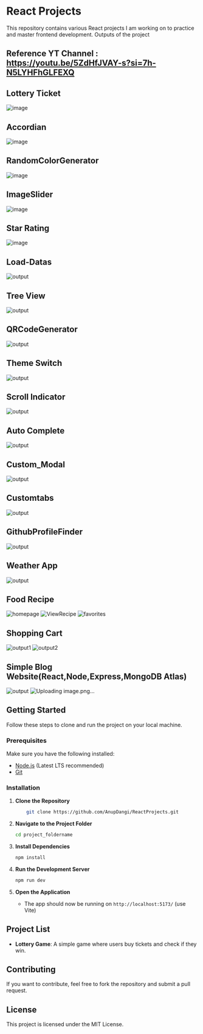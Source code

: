 # React Projects

This repository contains various React projects I am working on to practice and master frontend development.
Outputs of the project

## Reference YT Channel : https://youtu.be/5ZdHfJVAY-s?si=7h-N5LYHFhGLFEXQ
## Lottery Ticket
![image](https://github.com/user-attachments/assets/30e1cffd-44a3-47fb-85a7-d9a49810d907)

## Accordian 
![image](https://github.com/user-attachments/assets/dd77b547-7ef2-4dbb-beb1-c59ba96fe96f)

## RandomColorGenerator
![image](https://github.com/user-attachments/assets/98b5635b-b250-4d64-9753-ecbff5b505a5)

## ImageSlider
![image](https://github.com/user-attachments/assets/b2ba722b-fade-4a04-97f4-ac93a0f3c8c7)

## Star Rating
![image](https://github.com/user-attachments/assets/4a5aca07-1247-4be2-9f1c-86afb2295771)

## Load-Datas
![output](https://github.com/user-attachments/assets/ffaba1d2-b260-4aab-97ae-f4a4f925ea76)

## Tree View
![output](https://github.com/user-attachments/assets/7bd9cc50-1a6c-44ae-a83f-1fe446d41ba7)

## QRCodeGenerator
![output](https://github.com/user-attachments/assets/7816fdfe-c2cc-453a-a61d-ea6e0cde1433)

## Theme Switch
![output](https://github.com/user-attachments/assets/d293e06d-884d-4d88-b79b-41ed58d1f6ab)

## Scroll Indicator
![output](https://github.com/user-attachments/assets/b9386e28-cc18-414b-8fb2-01fd2a74df34)

## Auto Complete
![output](https://github.com/user-attachments/assets/37b8cc1d-53b7-4499-b402-d86e94a61802)

## Custom_Modal
![output](https://github.com/user-attachments/assets/d1669090-d660-4c25-a763-093b4d887ec9)

## Customtabs
![output](https://github.com/user-attachments/assets/f1a465aa-98b4-4ca8-bb6d-125bfa0e08e4)


## GithubProfileFinder
![output](https://github.com/user-attachments/assets/cb0b1f6f-be58-4112-bab5-9b4cbc8109e9)


## Weather App
![output](https://github.com/user-attachments/assets/c5b187fe-e76d-4dde-9463-7482d5e9f393)

## Food Recipe
![homepage](https://github.com/user-attachments/assets/14fd93a5-b729-40b8-a73e-1a326599bf64)
![ViewRecipe](https://github.com/user-attachments/assets/dc8313db-0586-498c-b2f6-a31f50e0159d)
![favorites](https://github.com/user-attachments/assets/7dbcafc2-6527-4724-bbcc-2c7ad25ada0f)

## Shopping Cart
![output1](https://github.com/user-attachments/assets/a212f919-bfef-4bb1-98cd-2d2ceb507062)
![output2](https://github.com/user-attachments/assets/fdf18ae8-5af2-497f-91c7-93f0ea1e4cc2)

## Simple Blog Website(React,Node,Express,MongoDB Atlas)
![output](https://github.com/user-attachments/assets/62c85df9-3c6d-4fcb-ab2e-04a2fbc087dd)
![Uploading image.png…]()


## Getting Started

Follow these steps to clone and run the project on your local machine.

### Prerequisites
Make sure you have the following installed:
- [Node.js](https://nodejs.org/) (Latest LTS recommended)
- [Git](https://git-scm.com/)

### Installation

1. **Clone the Repository**
   ```sh
       git clone https://github.com/AnupDangi/ReactProjects.git
   ```

2. **Navigate to the Project Folder**
   ```sh
   cd project_foldername
   ```

3. **Install Dependencies**
   ```sh
   npm install
   ```

4. **Run the Development Server**
   ```sh
   npm run dev
   ```

5. **Open the Application**
   - The app should now be running on `http://localhost:5173/` (use Vite)

## Project List

- **Lottery Game**: A simple game where users buy tickets and check if they win.

## Contributing
If you want to contribute, feel free to fork the repository and submit a pull request.

## License
This project is licensed under the MIT License.



